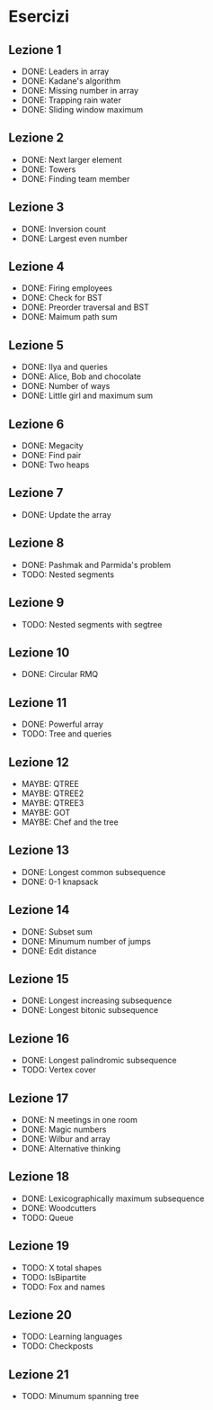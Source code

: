 # Esercizi

## Lezione 1
 * DONE: Leaders in array
 * DONE: Kadane's algorithm
 * DONE: Missing number in array
 * DONE: Trapping rain water
 * DONE: Sliding window maximum

## Lezione 2
 * DONE: Next larger element
 * DONE: Towers
 * DONE: Finding team member

## Lezione 3
 * DONE: Inversion count
 * DONE: Largest even number

## Lezione 4
 * DONE: Firing employees
 * DONE: Check for BST
 * DONE: Preorder traversal and BST
 * DONE: Maimum path sum

## Lezione 5
 * DONE: Ilya and queries
 * DONE: Alice, Bob and chocolate
 * DONE: Number of ways
 * DONE: Little girl and maximum sum

## Lezione 6
 * DONE: Megacity
 * DONE: Find pair
 * DONE: Two heaps

## Lezione 7
 * DONE: Update the array

## Lezione 8
 * DONE: Pashmak and Parmida's problem
 * TODO: Nested segments

## Lezione 9
 * TODO: Nested segments with segtree

## Lezione 10
 * DONE: Circular RMQ

## Lezione 11
 * DONE: Powerful array
 * TODO: Tree and queries

## Lezione 12
 * MAYBE: QTREE
 * MAYBE: QTREE2
 * MAYBE: QTREE3
 * MAYBE: GOT
 * MAYBE: Chef and the tree

## Lezione 13
 * DONE: Longest common subsequence
 * DONE: 0-1 knapsack

## Lezione 14
 * DONE: Subset sum
 * DONE: Minumum number of jumps
 * DONE: Edit distance

## Lezione 15
 * DONE: Longest increasing subsequence
 * DONE: Longest bitonic subsequence

## Lezione 16
 * DONE: Longest palindromic subsequence
 * TODO: Vertex cover

## Lezione 17
 * DONE: N meetings in one room
 * DONE: Magic numbers
 * DONE: Wilbur and array
 * DONE: Alternative thinking

## Lezione 18
 * DONE: Lexicographically maximum subsequence
 * DONE: Woodcutters
 * TODO: Queue

## Lezione 19
 * TODO: X total shapes
 * TODO: IsBipartite
 * TODO: Fox and names

## Lezione 20
 * TODO: Learning languages
 * TODO: Checkposts

## Lezione 21
 * TODO: Minumum spanning tree

